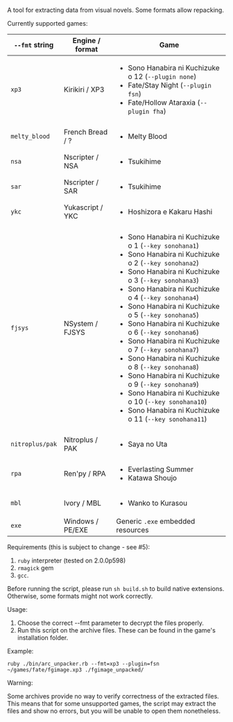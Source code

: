 A tool for extracting data from visual novels.
Some formats allow repacking.

Currently supported games:

`--fmt` string  | Engine / format   | Game
--------------- | ----------------- | --------
`xp3`           | Kirikiri / XP3    | <ul><li>Sono Hanabira ni Kuchizuke o 12 (`--plugin none`)<li>Fate/Stay Night (`--plugin fsn`)<li>Fate/Hollow Ataraxia (`--plugin fha`)
`melty_blood`   | French Bread / ?  | <ul><li>Melty Blood
`nsa`           | Nscripter / NSA   | <ul><li>Tsukihime
`sar`           | Nscripter / SAR   | <ul><li>Tsukihime
`ykc`           | Yukascript / YKC  | <ul><li>Hoshizora e Kakaru Hashi
`fjsys`         | NSystem / FJSYS   | <ul><li>Sono Hanabira ni Kuchizuke o 1 (`--key sonohana1`)<li>Sono Hanabira ni Kuchizuke o 2 (`--key sonohana2`)<li>Sono Hanabira ni Kuchizuke o 3 (`--key sonohana3`)<li>Sono Hanabira ni Kuchizuke o 4 (`--key sonohana4`)<li>Sono Hanabira ni Kuchizuke o 5 (`--key sonohana5`)<li>Sono Hanabira ni Kuchizuke o 6 (`--key sonohana6`)<li>Sono Hanabira ni Kuchizuke o 7 (`--key sonohana7`)<li>Sono Hanabira ni Kuchizuke o 8 (`--key sonohana8`)<li>Sono Hanabira ni Kuchizuke o 9 (`--key sonohana9`)<li>Sono Hanabira ni Kuchizuke o 10 (`--key sonohana10`)<li>Sono Hanabira ni Kuchizuke o 11 (`--key sonohana11`)
`nitroplus/pak` | Nitroplus / PAK   | <ul><li>Saya no Uta
`rpa`           | Ren'py / RPA      | <ul><li>Everlasting Summer<li>Katawa Shoujo
`mbl`           | Ivory / MBL       | <ul><li>Wanko to Kurasou
`exe`           | Windows / PE/EXE  | Generic `.exe` embedded resources

Requirements (this is subject to change - see #5):

1. `ruby` interpreter (tested on 2.0.0p598)
2. `rmagick` gem
3. `gcc`.

Before running the script, please run `sh build.sh` to build native extensions.
Otherwise, some formats might not work correctly.

Usage:

1. Choose the correct --fmt parameter to decrypt the files properly.
2. Run this script on the archive files. These can be found in the game's
   installation folder.

Example:

    ruby ./bin/arc_unpacker.rb --fmt=xp3 --plugin=fsn ~/games/fate/fgimage.xp3 ./fgimage_unpacked/

Warning:

Some archives provide no way to verify correctness of the extracted files. This
means that for some unsupported games, the script may extract the files and
show no errors, but you will be unable to open them nonetheless.
